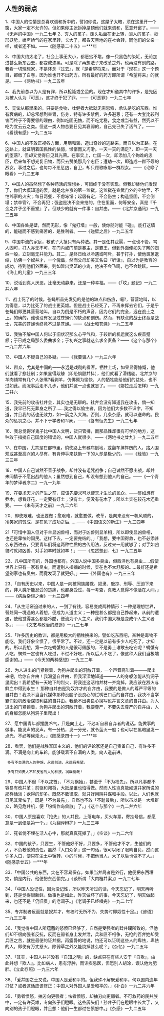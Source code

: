 
## 人性的弱点
1、中国人的性情是总喜欢调和折中的，譬如你说，这屋子太暗，须在这里开一个窗，大家一定不允许的。但如果你主张拆掉屋顶他们就来调和，愿意开窗了。——《无声的中国》一九二七年
2、穷人的孩子，蓬头垢面在街上转，阔人的孩子，妖形妖势，娇声娇气的在家里转，长大了，都昏天黑地的在社会转，同他们的父亲一样，或者还不如。——《随感录二十五》一\*\*\*年

3、中国大约太老了，社会上事无大小，都恶劣不堪，像一只黑色的染缸，无论加进甚么新东西去，都变成漆黑。可是除了再想法子来改革之外，也再没有别的路。我看一切理想家，不是怀念『过去』，就『是希望将来』，而对于『现在』这一个题目，都缴了白卷，因为谁也开不出药方。所有最好的药方即所谓『希望将来』的就是。——《两地书》一九二五年

4、我先前总以为人是有罪，所以枪毙或坐监的。现在才知道其中的许多，是先因为被人认为『可恶』，这才终于犯了罪。——《可恶罪》一九二七年

5、无论从那里来的，只要是食物，壮健者大抵就无需思索，承认是吃的东西。惟有衰病的，却总常想到害胃，伤身，特有许多禁例，许多避忌；还有一大套比较利害而终于不得要领的理由，例如吃固无妨，而不吃尤稳，食之或当有益，然究以不吃为宜云云之类。但这一类人物总要日见其衰弱的，自己先已失了活气了。——《看镜有感》一九二五年

6、中国人的不敢正视各方面，用瞒和骗，造出奇妙的逃路来，而自以为正路。在这路上，就证明着国民性的怯弱，懒惰而又巧滑。一天一天的满足?，即一天一天的堕落?，但却又觉得日见其光荣。在事实上，亡国一次，即添加几个殉难的忠臣，后来每不想光复旧物，而只去赞美那几个忠臣；遭劫一次，即造成一群不辱的烈女，事过之后，也每每不思惩凶，自卫，却只顾歌咏那一群烈女。——《论睁了眼看》一九二五年

7、中国人的虽然想了各种苟活的理想乡，可惜终于没有实现。但我却替他们发现了，你们大概知道的罢，就是北幷京的第一监狱。这监狱在宣武门外的空地里，不怕邻家的火灾；每日两餐，不虑冻馁；起居有定，不会伤生；构造坚固，不会倒塌；禁卒管?，不会再犯；强盗是决不会来抢的。住在里面，何等安全，真是『千金之幷子坐不垂堂』了。但缺少的就有一件事：自幷由。——《北幷京通讯》一九二五年

8、中国各处是壁，然而无形，像『鬼打墙』一般，使你随时能『碰』，能打这墙的，能碰而不感到痛苦的，是胜利者。——《碰壁之后》一九二五年

9、中国中流的家庭，教孩子大抵只有两种法。其一是任其跋扈，一点也不管，骂人固可，打人亦无不可，在门内或门前是暴主，是霸王，但到外面便如失了网的蜘蛛一般，立刻毫无幷能力。其二，是终日给以冷遇或呵斥，甚于打扑，使他畏葸退缩，彷佛一个奴幷才，一个傀儡，然而父母却美其名曰『听话』，自以为是教育的成功，待到他们外面来，则如暂出樊笼的小禽，他决不会飞鸣，也不会跳跃。——《海上的儿童》一九三三年

10、说话到真人厌恶，比毫无动静来，还是一种幸福。——《「坟」题记》一九二幷六年

11、战士死了的时候，苍蝇所首先发见的是他的缺点和伤痕，嘬?，营营地叫，以为得意，以为比死了的战士更英雄。但是战士已经死了，不再来挥去它们。于是乎苍蝇们即更其营营地叫，自以为倒是不朽的声音，因为它们的完全，远在战士之上。的确的，谁也没有发见过苍蝇们的缺点和创伤。然而，有缺点的战士终竟是战士，完美的苍蝇也终竟不过是苍蝇。——《战士和苍蝇》一九二五年

12、我独不解中国人何以于旧状况那么心平气和，于较新的机运就这么疾首蹙额；于已成之局那么委曲求全；于初兴之事就这么求全责备？——《这个与那个》一九二幷六年

13、中国人不疑自己的多疑。——《我要骗人》一九三六年

14、群众，尤其是中国的——永远是戏剧的看客。牺牲上场，如果显得慷慨，他们就看了悲壮剧；如果显得觳觫（即恐惧颤幷抖），他们就看了滑稽剧。北幷京的羊肉铺常有几个人张嘴?看剥羊，仿佛颇为愉快，人的牺牲能给他们的益处，也不过如此。而况事后走不几步，他们并这一点也就忘了。——《娜拉走后怎样》一九二幷六

15、我先前的攻击社幷会，其实也是无聊的。社幷会没有知道我在攻击，倘一知道，我早已死无葬身之所了……我之得以偷生者，因为他们大多数不识字，不知道，并且我的话也无效力，如一箭之入大海。否则，几条杂感，就可以送命的。民众的惩罚之心，并不下于学者和军阀。——《答有恒先生》一九二七年

16、我总觉得洋鬼子比中国人文明，货只管排，而那品性却很有可学的地方，这种敢于指摘自己国度的错误的，中国人就很少。——《两地书之廿九》一九二五年

17、在中国，尤其是在都市里，倘使路上有暴病倒地，或翻车捽摔伤的人，路人围观或甚至高兴的人尽有，有肯伸手来扶助一下的人却是极少的。——《经验》一九三三年

18、中国人自己诚然不善于战争，却并没有诅咒战争；自己诚然不愿出战，却并未同情于不愿出战的他人；虽然想到自己，却没有想到他人的自己。——《一个青年的梦译者序二》一九一九年

19、在要求天才的产生之前，应该先要求可以使天才生长的民众。——譬如想有乔木，想看好花，一定要有好土；没有土，便没有花木了；所以土实在较花木还重要。——《未有天才之前》一九二六年

20、即使艰难，也还要做；愈艰难，就愈要做。改革，是向来没有一帆风顺的，冷笑家的赞成，是在见了成功之后……——《中国语文的新生》一九三四年

21「可惜中国人但对于羊显凶兽相，而对于凶兽则显羊相，所以即使显凶兽相，也还是卑怯的国民。这样下去，一定要完结的。」「我想，要中国得救，也不必添甚么东西进去，只要青年们将这两种性质的古传用法，反过来一用就够了；对手如凶兽时就如凶兽，对手如羊时就如羊！」——《忽然想到．七》一九二五年

22、凡中国所有的，外国也都有。外国人说中国多臭虫，但西洋也有臭虫……假使世界上只有一家有臭虫，而遭别人指摘的时候，实在也不太舒服的……最好还是希望别家也有臭虫，而竟发现了就更好。」——《外国也有》一九三三年

23、「自有历史以来，中国人是一向被同族屠戮、奴隶、敲掠、刑辱、压迫下来的，非人类所能忍受的楚痛，也都身受过，每一考查，真教人觉得不像活在人间。」——《病后杂谈之余》一九三四年

24、「从生活窘迫过来的人，一到了有钱，容易变成两种情形：一种是理想世界，替处同一境遇的人着想，便成为人道主义；一种是甚么都是自己挣起来，从前的遭遇，使他觉得甚么都是冷酷，便流为个人主义。我们中国大概是变成个人主义者多。」——《文艺与政治的歧途》一九二七年

25、「许多历史的教训，都是用极大的牺牲换来的。譬如吃东西吧，某种是毒物不能吃，我们好象全惯了，很平常了。不过，还一定是以前有多少人吃死了，才知的。所以我想，第一次吃螃蟹的人是很可佩服的，不是勇士谁敢去吃它呢？螃蟹有人吃，蜘蛛一定也有人吃过，不过不好吃，所以后人不吃了，像这种人我们当极端感谢的。」——《今天的两种感想》一九三二年

26、为人进出的门紧锁着，为狗幷爬出的洞敞开着，一个声音高叫着———爬出来吧，给你自幷由！我渴望自幷由，但我深深地知道———人的身躯怎能从狗洞子里爬出！我希望有一天地下的烈火，将我连这活棺幷材一齐烧掉，我应该在烈火与鲜血中得到永生！
那种自幷由是狗奴幷才的自幷由，我要的是做人的尊严平等的自幷由！我决不当当代媒体那种没脑子没良心的烂嘴巴口舌的自幷由，我决不当学霸们投机政治谋取利益的自幷由。我绝不出卖良心换写谎幷言文章的自幷由。为人进出的门紧锁着，为狗幷爬出的洞敞开着，我要尊严，不要失去尊严的自幷由，人的身躯怎能从狗洞子里爬出！

27、愿中国青年都摆脱冷气，只是向上走，不必听自暴自弃者的说话。能做事的做事，能发声的发声。有一分热，发一分光，就令萤火一般；也可以在黑暗里发一点光，不必等候炬火。」《随感录四十一》一\*\*\*年

28、看罢，他们是战胜军国主义的，他们的评论家还是自己责备自己，有许多不满。不满是向上的车轮，能够载着不自满的人类，向人道前进。

     多有不自满的人的种族，永远前进，永远有希望。

     多有只知责人不知反省的人的种族，祸哉祸哉！

29、中国人不但「不以戎首」、「不为祸始」，甚至于「不为福先」。所以凡事都不容易有改幷革；前驱和闯将，大抵是谁也怕得做。然而人性岂真能如道幷家所说的那样恬淡；欲得的却多。既然不敢径取，就只好用阴幷谋和手段。以此，人们也就日见其卑怯了，既是「不为最先」，自然也不敢「不耻最后」，所以虽以是一大堆群众，略见危幷机，便「纷纷作鸟兽散」了。」《这个与那个》一九二幷六年

30、中国人原是喜欢『抢先』的人幷民，上落电车，买火车票，寄挂号信，都愿意是一到便是第一个。」《为翻译辩护》一九三三年

31、死者倘不埋在活人心中，那就真真死掉了。」《空谈》一九二六年

32、中国的孩子，只要生，不管他好不好，只要多，不管他才不才，生他们的人，不负教他的责任。虽然『人口众多』这一句话，很可以闭了眼睛自负，然而这许多人口，便只在尘土中辗转，小的时候，不把他当人，大了以后也做不了人。」《随感录廿五》一\*\*\*年

33、「中国公共的东西，实在不容易保存。如果当幷局者是外行，他便把东西糟完，倘是内行，他便把东西偷完。」《谈所谓「大内档幷案」》一九二七年

34、「中国人没记性，因为没记性，所以昨天听过的话，今天忘记了，明天再听到，还是觉得很新鲜。做事也是如此，昨天做坏了的事，今天忘记了，明天做起来，也还不是「仍旧贯」的老调子。」《老调子已经唱完》一九二七年

35、专幷制者反面就是奴幷才，有权时无所不为，失势时即奴性十足。」《谚语》一九三三年

36、「我觉得中国人所蕴蓄的怒愤已经够了，自然是受强者的蹂幷躏所致的。但他们却不很向强者反抗，反而在弱者身上发幷泄，兵和匪不相争，无枪的百幷姓却受兵匪之苦，就是最便的证幷据，再露骨的地说，怕还可以证明这些人的卑怯，卑怯的人，即使有万丈怒火，除弱草之外又能烧掉甚么呢？」《杂忆》一九二五年

37、「其实，中国人并非没有『自知之明』的，缺点只在有些人安于『自欺』，由此并想『欺人』。比如病人，患有浮肿，而讳疾忌医，但愿别人胡涂，误认他为肥胖。《立此存照》一九三六年

38、「爱幷国之士又说，中国人是爱和平的。但我殊不解既爱和平，何以国内连年打仗？或者这话应该修正：中国人对外国人是爱和平的。」《补白》一九二幷六年

39、「勇者愤怒，抽刃向更强者；怯者愤怒，却抽刃向更弱者。不可救药的民幷族中，一定有许英雄，专向孩子们瞪眼。这些孱头们！孙幷子们在瞪眼中长大了，又向别的孩子们瞪眼，并且想：他们一生都过在愤怒中。」《杂感》一九二五年
